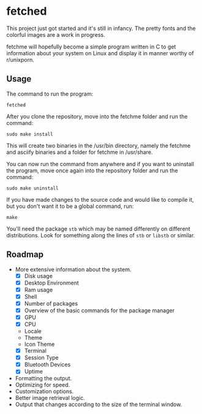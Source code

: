 # fetched
This project just got started and it's still in infancy. The pretty fonts and the colorful images are a work in progress.

fetchme will hopefully become a simple program written in C to get information about your system on Linux and display it in manner worthy of r/unixporn. 

## Usage
The command to run the program:

`fetched`

After you clone the repository, move into the fetchme folder and run the command: 

`sudo make install`

This will create two binaries in the /usr/bin directory, namely the fetchme and asciify binaries and a folder for fetchme in /usr/share.

You can now run the command from anywhere and if you want to uninstall the program, move once again into the repository folder and run the command:

`sudo make uninstall`

If you have made changes to the source code and would like to compile it, but you don't want it to be a global command, run:

`make`

You'll need the package `stb` which may be named differently on different distributions. Look for something along the lines of `stb` or `libstb` or similar.

## Roadmap
- More extensive information about the system.
    - [x] Disk usage 
    - [x] Desktop Environment
    - [x] Ram usage
    - [x] Shell
    - [x] Number of packages
    - [x] Overview of the basic commands for the package manager
    - [x] GPU
    - [x] CPU
    - Locale
    - Theme
    - Icon Theme
    - [x] Terminal
    - [x] Session Type
    - [x] Bluetooth Devices
    - [x] Uptime
- Formatting the output.
- Optimizing for speed.
- Customization options.
- Better image retrieval logic.
- Output that changes according to the size of the terminal window.
